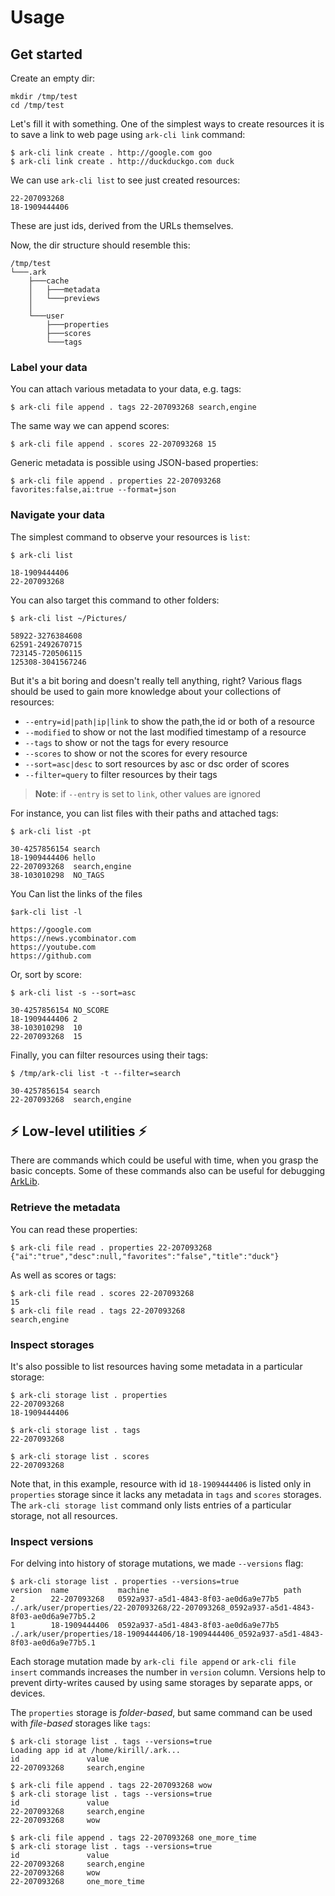 # Usage

## Get started

Create an empty dir:

```
mkdir /tmp/test
cd /tmp/test
```

Let's fill it with something. One of the simplest ways to create resources it is to save a link to web page using `ark-cli link` command:

```
$ ark-cli link create . http://google.com goo
$ ark-cli link create . http://duckduckgo.com duck
```

We can use `ark-cli list` to see just created resources:

```
22-207093268
18-1909444406
```

These are just ids, derived from the URLs themselves.

Now, the dir structure should resemble this:

```
/tmp/test
└───.ark
    ├───cache
    │   ├───metadata
    │   └───previews
    │
    └───user
        ├───properties
        ├───scores
        └───tags
```

### Label your data

You can attach various metadata to your data, e.g. tags:

```
$ ark-cli file append . tags 22-207093268 search,engine
```

The same way we can append scores:

```
$ ark-cli file append . scores 22-207093268 15
```

Generic metadata is possible using JSON-based properties:

```
$ ark-cli file append . properties 22-207093268 favorites:false,ai:true --format=json
```

### Navigate your data

The simplest command to observe your resources is `list`:

```
$ ark-cli list

18-1909444406
22-207093268
```

You can also target this command to other folders:

```
$ ark-cli list ~/Pictures/

58922-3276384608
62591-2492670715
723145-720506115
125308-3041567246
```

But it's a bit boring and doesn't really tell anything, right? Various flags should be used to gain more knowledge about your collections of resources:

- `--entry=id|path|ip|link` to show the path,the id or both of a resource
- `--modified` to show or not the last modified timestamp of a resource
- `--tags` to show or not the tags for every resource
- `--scores` to show or not the scores for every resource
- `--sort=asc|desc` to sort resources by asc or dsc order of scores
- `--filter=query` to filter resources by their tags

> **Note**: if `--entry` is set to `link`, other values are ignored

For instance, you can list files with their paths and attached tags:

```
$ ark-cli list -pt

30-4257856154 search
18-1909444406 hello
22-207093268  search,engine
38-103010298  NO_TAGS
```

You Can list the links of the files

```
$ark-cli list -l

https://google.com
https://news.ycombinator.com
https://youtube.com
https://github.com

```

Or, sort by score:

```
$ ark-cli list -s --sort=asc

30-4257856154 NO_SCORE
18-1909444406 2
38-103010298  10
22-207093268  15
```

Finally, you can filter resources using their tags:

```
$ /tmp/ark-cli list -t --filter=search

30-4257856154 search
22-207093268  search,engine
```

## :zap: Low-level utilities :zap:

There are commands which could be useful with time, when you grasp the basic concepts. Some of these commands also can be useful for debugging [ArkLib](https://github.com/ARK-Builders/ark-rust).

### Retrieve the metadata

You can read these properties:

```
$ ark-cli file read . properties 22-207093268
{"ai":"true","desc":null,"favorites":"false","title":"duck"}
```

As well as scores or tags:

```
$ ark-cli file read . scores 22-207093268
15
$ ark-cli file read . tags 22-207093268
search,engine
```

### Inspect storages

It's also possible to list resources having some metadata in a particular storage:

```
$ ark-cli storage list . properties
22-207093268
18-1909444406

$ ark-cli storage list . tags
22-207093268

$ ark-cli storage list . scores
22-207093268
```

Note that, in this example, resource with id `18-1909444406` is listed only in `properties` storage since it lacks any metadata in `tags` and `scores` storages. The `ark-cli storage list` command only lists entries of a particular storage, not all resources.

### Inspect versions

For delving into history of storage mutations, we made `--versions` flag:

```
$ ark-cli storage list . properties --versions=true
version  name           machine                              path
2        22-207093268   0592a937-a5d1-4843-8f03-ae0d6a9e77b5 ./.ark/user/properties/22-207093268/22-207093268_0592a937-a5d1-4843-8f03-ae0d6a9e77b5.2
1        18-1909444406  0592a937-a5d1-4843-8f03-ae0d6a9e77b5 ./.ark/user/properties/18-1909444406/18-1909444406_0592a937-a5d1-4843-8f03-ae0d6a9e77b5.1
```

Each storage mutation made by `ark-cli file append` or `ark-cli file insert` commands increases the number in `version` column. Versions help to prevent dirty-writes caused by using same storages by separate apps, or devices.

The `properties` storage is _folder-based_, but same command can be used with _file-based_ storages like `tags`:

```
$ ark-cli storage list . tags --versions=true
Loading app id at /home/kirill/.ark...
id               value
22-207093268     search,engine

$ ark-cli file append . tags 22-207093268 wow
$ ark-cli storage list . tags --versions=true
id               value
22-207093268     search,engine
22-207093268     wow

$ ark-cli file append . tags 22-207093268 one_more_time
$ ark-cli storage list . tags --versions=true
id               value
22-207093268     search,engine
22-207093268     wow
22-207093268     one_more_time
```
